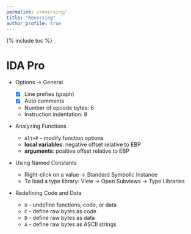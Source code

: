 ```yaml
---
permalink: /reversing/
title: "Reversing"
author_profile: true
---
```


{% include toc %}

# IDA Pro
- Options -> General
    - [x] Line prefies (graph)
    - [x] Auto comments
    - Number of opcode bytes: 6
    - Instruction indentation: 8

- Analyzing Functions
    - `Alt+P` - modify function options
    - **local variables**: negative offset relative to EBP
    - **arguments**: positive offset relative to EBP

- Using Named Constants
    - Right-click on a value -> Standard Symbolic Instance
    - To load a type library: View -> Open Subviews -> Type Libraries

- Redefining Code and Data
    - `U` - undefine functions, code, or data
    - `C` - define raw bytes as code
    - `D` - define raw bytes as data
    - `A` - define raw bytes as ASCII strings